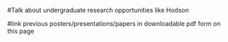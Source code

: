 #Talk about undergraduate research opportunities like Hodson

#link previous posters/presentations/papers in downloadable pdf form on this page
